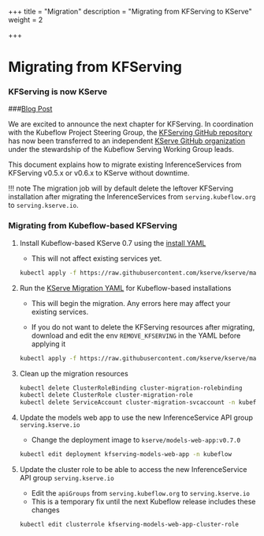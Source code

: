 +++
title = "Migration"
description = "Migrating from KFServing to KServe"
weight = 2

+++

# Migrating from KFServing

### **KFServing is now KServe**
###[Blog Post](https://kserve.github.io/website/0.7/blog/articles/2021-09-27-kfserving-transition/)

We are excited to announce the next chapter for KFServing.
In coordination with the Kubeflow Project Steering Group, the [<u>KFServing GitHub repository</u>](https://github.com/kubeflow/kfserving) has now been
transferred to an independent [<u>KServe GitHub organization</u>](https://github.com/kserve/kserve) under the stewardship of the Kubeflow Serving Working
Group leads.


This document explains how to migrate existing InferenceServices from KFServing v0.5.x or v0.6.x to KServe without downtime.

!!! note
    The migration job will by default delete the leftover KFServing installation after migrating the InferenceServices from
    `serving.kubeflow.org` to `serving.kserve.io`.

### Migrating from Kubeflow-based KFServing

1. Install Kubeflow-based KServe 0.7 using the [install YAML](https://github.com/kserve/kserve/blob/master/install/v0.7.0/kserve_kubeflow.yaml)
    - This will not affect existing services yet.

    ```bash
    kubectl apply -f https://raw.githubusercontent.com/kserve/kserve/master/install/v0.7.0/kserve_kubeflow.yaml
    ```

2. Run the [KServe Migration YAML](https://github.com/kserve/kserve/blob/master/hack/kserve_migration/kserve_migration_job_kubeflow.yaml) for Kubeflow-based installations
    - This will begin the migration. Any errors here may affect your existing services.

    - If you do not want to delete the KFServing resources after migrating, download and edit the env `REMOVE_KFSERVING`
      in the YAML before applying it

    ```bash
    kubectl apply -f https://raw.githubusercontent.com/kserve/kserve/master/hack/kserve_migration/kserve_migration_job_kubeflow.yaml
    ```

3. Clean up the migration resources

    ```bash
    kubectl delete ClusterRoleBinding cluster-migration-rolebinding
    kubectl delete ClusterRole cluster-migration-role
    kubectl delete ServiceAccount cluster-migration-svcaccount -n kubeflow
    ```

4. Update the models web app to use the new InferenceService API group `serving.kserve.io`
    - Change the deployment image to `kserve/models-web-app:v0.7.0`

    ```bash
    kubectl edit deployment kfserving-models-web-app -n kubeflow
    ```

5. Update the cluster role to be able to access the new InferenceService API group `serving.kserve.io`
    - Edit the `apiGroups` from `serving.kubeflow.org` to `serving.kserve.io`
    - This is a temporary fix until the next Kubeflow release includes these changes

    ```bash
    kubectl edit clusterrole kfserving-models-web-app-cluster-role
    ```
